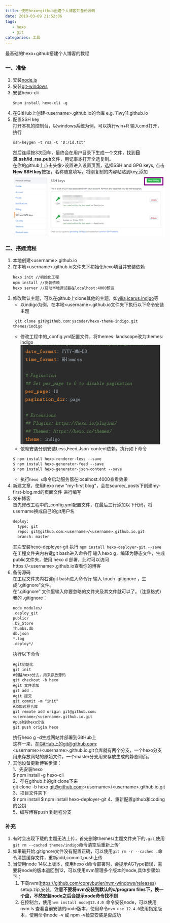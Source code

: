 ```yaml
---
title: 使用hexo+github创建个人博客并备份源码
date: 2019-03-09 21:52:06
tags: 
   - hexo
   - git
categories: 工具   
---
```

最基础的hexo+github搭建个人博客的教程
<!--more-->
### 一、准备
1. 安装[node.js](https://nodejs.org/en/)
2. 安装[git-windows](https://gitforwindows.org/)
3. 安装hexo-cli
   ```
   $npm install hexo-cli -g
   ```
4. 在GitHub上创建&lt;username&gt;.github.io的仓库
        e.g. 11wy11.github.io
5. 配置SSH key  
   打开本机的控制台，以windows系统为例，可以执行win+R 输入cmd打开，执行
   ```
   ssh-keygen -t rsa -C 'D:/id.txt'
   ```
   然后连续按3次回车，最终会在用户目录下生成一个文件，找到**目录\.ssh/id_rsa.pub**文件，用记事本打开全选复制。   
   在你的github上点击头像>设置进入设置页面，选择SSH and GPG keys, 点击**New SSH key**按钮，名称随意填写，将刚复制的内容粘贴到key,添加
   ![添加ssh key](create-blog-process/res2.png)
### 二、搭建流程
1. 本地创建&lt;username&gt;.github.io
2. 在本地&lt;username&gt;.github.io文件夹下初始化hexo项目并安装依赖
   ```
   hexo init //初始化工程
   npm install //安装依赖
   hexo server //启动本地调试器在localhost:4000预览
   ```
3. 修改默认主题，可以在github上clone其他的主题，如[yilia](https://github.com/litten/hexo-theme-yilia),[icarus](https://github.com/ppoffice/hexo-theme-icarus),[indigo](https://github.com/yscoder/hexo-theme-indigo)等
    * 以indigo为例，在本地&lt;username&gt;.github.io文件夹下执行以下命令安装主题
    ```
     git clone git@github.com:yscoder/hexo-theme-indigo.git themes/indigo  
    ```
    * 修改工程中的_config.yml配置文件，将themes: landscope改为themes: indigo
    ![修改配置](create-blog-process/res1.png)
    * 依赖安装分别安装Less,Feed,Json-content依赖，执行如下命令
    ```
    $ npm install hexo-renderer-less --save
    $ npm install hexo-generator-feed --save
    $ npm install hexo-generator-json-content --save
    ```
    * 执行` hexo s `命令启动服务器在localhost:4000查看效果
4. 新建文章，使用hexo new  "my-first blog"，会在source/_posts下创建my-first-blog.md的页面文件
   进行编写
5. 发布博客  
   首先修改工程中的_config.yml配置文件，在最后三行添加以下代码，将username换成自己的git用户名
    ```
    deploy:
      type: git
      repo: git@github.com:<username>/<username>.github.io.git
      branch: master
    ```
    其次安装hexo-deployer-git 执行 `npm install hexo-deployer-git --save`
    在工程文件夹内右键git bash进入命令行 输入hexo g，编译为静态文件，生成public文件夹，使用 hexo d 部署，此时可以访问https://&lt;username&gt;.github.io查看你的博客
6. 备份源码  
    在工程文件夹内右键git bash进入命令行 输入 touch .gitignore ，生成“.gitignore”文件。  
    在”.gitignore” 文件里输入你要忽略的文件夹及其文件就可以了。（注意格式）  
    我的 .gitignore：
     ```
    node_modules/
    .deploy_git
    public/
    .DS_Store 
    Thumbs.db
    db.json  
    *.log
    .deploy*/
     ```
     执行以下命令
     ```git
     #git初始化
     git init
     #创建hexo分支，用来存放源码
     git checkout -b hexo
     #git 文件添加
     git add .
     #git 提交
     git commit -m "init"
     #添加远程仓库
     git remote add origin git@github.com:<username>/<username>.github.io.git
     #push到hexo分支
     git push origin hexo
     ```
    执行hexo g -d生成网站并部署到GitHub上  
    这样一来，在GitHub上的git@github.com:&lt;username&gt;/&lt;username&gt;.github.io.git仓库就有两个分支，一个hexo分支用来存放网站的原始文件，一个master分支用来存放生成的静态网页。
7. 其他设备更新博客步骤：  
    1、先安装hexo   
    $ npm install -g hexo-cli  
    2、存在github上的git clone下来   
    git clone -b hexo git@github.com:&lt;username&gt;/&lt;username&gt;.github.io.git 
    3、项目文件夹下  
    $ npm install 
    $ npm install hexo-deployer-git
    4、重新配置github和coding的公钥  
    5、编写博客push 到远程分支   
### 补充
1. 有时会出现下载的主题无法上传，首先删除themes/主题文件夹下的`.git`,使用` git rm --cached themes/indigo`命令清空后重新上传`
2. 如果最开始.gitignore文件没有配置正确，可以使用`git rm -r --cached .`命令清楚缓存文件，重新add,commit,push上传
3. 当使用node 14以上版本，使用hexo d命令部署时，会提示AGType错误，需要将node的版本退回到12，可以使用nvm管理多个版本的node,具体步骤如下：
   1. 下载nvm(https://github.com/coreybutler/nvm-windows/releases) setup.zip,安装，**注意不要将nvm安装到默认的c/program files下，换一个盘，不然安装node之后会提示node命令找不到**
   2. 在控制台，使用`nvm install node@12.4.0 `命令安装node，可以使用nvm ls 查看当前安装的node版本，使用命令`nvm use 12.4.0`使用指定版本，使用命令node -v 或 npm -v检查安装是否成功
